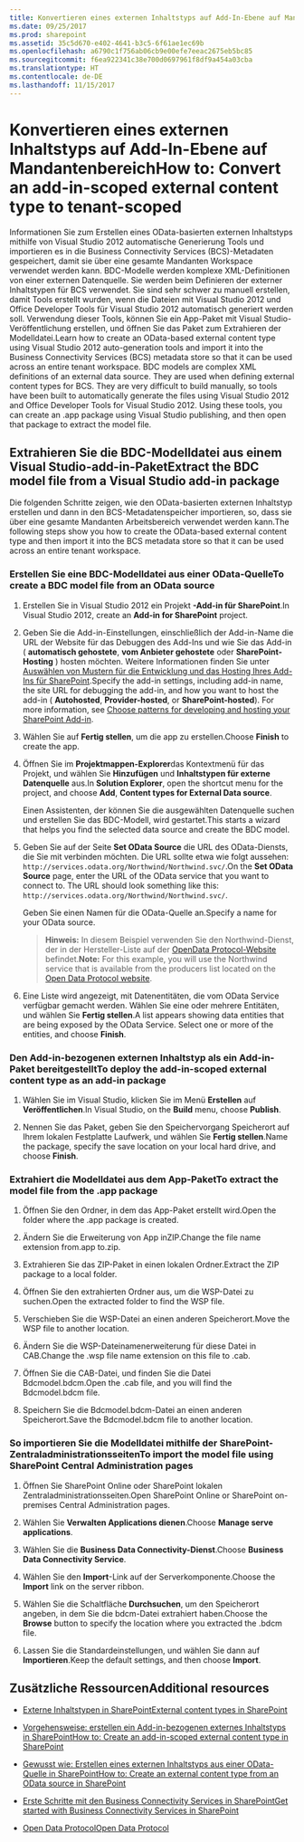 ```yaml
---
title: Konvertieren eines externen Inhaltstyps auf Add-In-Ebene auf Mandantenbereich
ms.date: 09/25/2017
ms.prod: sharepoint
ms.assetid: 35c5d670-e402-4641-b3c5-6f61ae1ec69b
ms.openlocfilehash: a6790c1f756ab06cb9e00efe7eeac2675eb5bc85
ms.sourcegitcommit: f6ea922341c38e700d0697961f8df9a454a03cba
ms.translationtype: HT
ms.contentlocale: de-DE
ms.lasthandoff: 11/15/2017
---
```

# <a name="convert-an-add-in-scoped-external-content-type-to-tenant-scoped"></a><span data-ttu-id="be44e-102">Konvertieren eines externen Inhaltstyps auf Add-In-Ebene auf Mandantenbereich</span><span class="sxs-lookup"><span data-stu-id="be44e-102">How to: Convert an add-in-scoped external content type to tenant-scoped</span></span>

<span data-ttu-id="be44e-p101">Informationen Sie zum Erstellen eines OData-basierten externen Inhaltstyps mithilfe von Visual Studio 2012 automatische Generierung Tools und importieren es in die Business Connectivity Services (BCS)-Metadaten gespeichert, damit sie über eine gesamte Mandanten Workspace verwendet werden kann. BDC-Modelle werden komplexe XML-Definitionen von einer externen Datenquelle. Sie werden beim Definieren der externer Inhaltstypen für BCS verwendet. Sie sind sehr schwer zu manuell erstellen, damit Tools erstellt wurden, wenn die Dateien mit Visual Studio 2012 und Office Developer Tools für Visual Studio 2012 automatisch generiert werden soll. Verwendung dieser Tools, können Sie ein App-Paket mit Visual Studio-Veröffentlichung erstellen, und öffnen Sie das Paket zum Extrahieren der Modelldatei.</span><span class="sxs-lookup"><span data-stu-id="be44e-p101">Learn how to create an OData-based external content type using Visual Studio 2012 auto-generation tools and import it into the Business Connectivity Services (BCS) metadata store so that it can be used across an entire tenant workspace. BDC models are complex XML definitions of an external data source. They are used when defining external content types for BCS. They are very difficult to build manually, so tools have been built to automatically generate the files using Visual Studio 2012 and Office Developer Tools for Visual Studio 2012. Using these tools, you can create an .app package using Visual Studio publishing, and then open that package to extract the model file.</span></span>
  
    
    


## <a name="extract-the-bdc-model-file-from-a-visual-studio-add-in-package"></a><span data-ttu-id="be44e-108">Extrahieren Sie die BDC-Modelldatei aus einem Visual Studio-add-in-Paket</span><span class="sxs-lookup"><span data-stu-id="be44e-108">Extract the BDC model file from a Visual Studio add-in package</span></span>

<span data-ttu-id="be44e-109">Die folgenden Schritte zeigen, wie den OData-basierten externen Inhaltstyp erstellen und dann in den BCS-Metadatenspeicher importieren, so, dass sie über eine gesamte Mandanten Arbeitsbereich verwendet werden kann.</span><span class="sxs-lookup"><span data-stu-id="be44e-109">The following steps show you how to create the OData-based external content type and then import it into the BCS metadata store so that it can be used across an entire tenant workspace.</span></span>
  
    
    

### <a name="to-create-a-bdc-model-file-from-an-odata-source"></a><span data-ttu-id="be44e-110">Erstellen Sie eine BDC-Modelldatei aus einer OData-Quelle</span><span class="sxs-lookup"><span data-stu-id="be44e-110">To create a BDC model file from an OData source</span></span>


1. <span data-ttu-id="be44e-111">Erstellen Sie in Visual Studio 2012 ein Projekt **-Add-in für SharePoint**.</span><span class="sxs-lookup"><span data-stu-id="be44e-111">In Visual Studio 2012, create an **Add-in for SharePoint** project.</span></span>
    
  
2. <span data-ttu-id="be44e-p102">Geben Sie die Add-in-Einstellungen, einschließlich der Add-in-Name die URL der Website für das Debuggen des Add-Ins und wie Sie das Add-in ( **automatisch gehostete**, **vom Anbieter gehostete** oder **SharePoint-Hosting** ) hosten möchten. Weitere Informationen finden Sie unter [Auswählen von Mustern für die Entwicklung und das Hosting Ihres Add-Ins für SharePoint](http://msdn.microsoft.com/library/05ce5435-0a03-4ddc-976b-c33b08d03457%28Office.15%29.aspx).</span><span class="sxs-lookup"><span data-stu-id="be44e-p102">Specify the add-in settings, including add-in name, the site URL for debugging the add-in, and how you want to host the add-in ( **Autohosted**, **Provider-hosted**, or **SharePoint-hosted**). For more information, see  [Choose patterns for developing and hosting your SharePoint Add-in](http://msdn.microsoft.com/library/05ce5435-0a03-4ddc-976b-c33b08d03457%28Office.15%29.aspx).</span></span>
    
  
3. <span data-ttu-id="be44e-114">Wählen Sie auf **Fertig stellen**, um die app zu erstellen.</span><span class="sxs-lookup"><span data-stu-id="be44e-114">Choose **Finish** to create the app.</span></span>
    
  
4. <span data-ttu-id="be44e-115">Öffnen Sie im **Projektmappen-Explorer**das Kontextmenü für das Projekt, und wählen Sie **Hinzufügen** und **Inhaltstypen für externe Datenquelle** aus.</span><span class="sxs-lookup"><span data-stu-id="be44e-115">In **Solution Explorer**, open the shortcut menu for the project, and choose **Add**, **Content types for External Data source**.</span></span>
    
    <span data-ttu-id="be44e-116">Einen Assistenten, der können Sie die ausgewählten Datenquelle suchen und erstellen Sie das BDC-Modell, wird gestartet.</span><span class="sxs-lookup"><span data-stu-id="be44e-116">This starts a wizard that helps you find the selected data source and create the BDC model.</span></span>
    
  
5. <span data-ttu-id="be44e-p103">Geben Sie auf der Seite **Set OData Source** die URL des OData-Diensts, die Sie mit verbinden möchten. Die URL sollte etwa wie folgt aussehen: `http://services.odata.org/Northwind/Northwind.svc/`.</span><span class="sxs-lookup"><span data-stu-id="be44e-p103">On the **Set OData Source** page, enter the URL of the OData service that you want to connect to. The URL should look something like this: `http://services.odata.org/Northwind/Northwind.svc/`.</span></span>
    
    <span data-ttu-id="be44e-119">Geben Sie einen Namen für die OData-Quelle an.</span><span class="sxs-lookup"><span data-stu-id="be44e-119">Specify a name for your OData source.</span></span>
    
    > <span data-ttu-id="be44e-120">**Hinweis:** In diesem Beispiel verwenden Sie den Northwind-Dienst, der in der Hersteller-Liste auf der  [OpenData Protocol-Website](http://www.odata.org) befindet.</span><span class="sxs-lookup"><span data-stu-id="be44e-120">**Note:** For this example, you will use the Northwind service that is available from the producers list located on the  [Open Data Protocol website](http://www.odata.org).</span></span> 
6. <span data-ttu-id="be44e-p104">Eine Liste wird angezeigt, mit Datenentitäten, die vom OData Service verfügbar gemacht werden. Wählen Sie eine oder mehrere Entitäten, und wählen Sie **Fertig stellen**.</span><span class="sxs-lookup"><span data-stu-id="be44e-p104">A list appears showing data entities that are being exposed by the OData Service. Select one or more of the entities, and choose **Finish**.</span></span>
    
  

### <a name="to-deploy-the-add-in-scoped-external-content-type-as-an-add-in-package"></a><span data-ttu-id="be44e-123">Den Add-in-bezogenen externen Inhaltstyp als ein Add-in-Paket bereitgestellt</span><span class="sxs-lookup"><span data-stu-id="be44e-123">To deploy the add-in-scoped external content type as an add-in package</span></span>


1. <span data-ttu-id="be44e-124">Wählen Sie im Visual Studio, klicken Sie im Menü **Erstellen** auf **Veröffentlichen**.</span><span class="sxs-lookup"><span data-stu-id="be44e-124">In Visual Studio, on the **Build** menu, choose **Publish**.</span></span>
    
  
2. <span data-ttu-id="be44e-125">Nennen Sie das Paket, geben Sie den Speichervorgang Speicherort auf Ihrem lokalen Festplatte Laufwerk, und wählen Sie **Fertig stellen**.</span><span class="sxs-lookup"><span data-stu-id="be44e-125">Name the package, specify the save location on your local hard drive, and choose **Finish**.</span></span>
    
  

### <a name="to-extract-the-model-file-from-the-app-package"></a><span data-ttu-id="be44e-126">Extrahiert die Modelldatei aus dem App-Paket</span><span class="sxs-lookup"><span data-stu-id="be44e-126">To extract the model file from the .app package</span></span>


1. <span data-ttu-id="be44e-127">Öffnen Sie den Ordner, in dem das App-Paket erstellt wird.</span><span class="sxs-lookup"><span data-stu-id="be44e-127">Open the folder where the .app package is created.</span></span>
    
  
2.  <span data-ttu-id="be44e-128">Ändern Sie die Erweiterung von App inZIP.</span><span class="sxs-lookup"><span data-stu-id="be44e-128">Change the file name extension from.app to.zip.</span></span>
    
  
3. <span data-ttu-id="be44e-129">Extrahieren Sie das ZIP-Paket in einen lokalen Ordner.</span><span class="sxs-lookup"><span data-stu-id="be44e-129">Extract the ZIP package to a local folder.</span></span>
    
  
4. <span data-ttu-id="be44e-130">Öffnen Sie den extrahierten Ordner aus, um die WSP-Datei zu suchen.</span><span class="sxs-lookup"><span data-stu-id="be44e-130">Open the extracted folder to find the WSP file.</span></span>
    
  
5. <span data-ttu-id="be44e-131">Verschieben Sie die WSP-Datei an einen anderen Speicherort.</span><span class="sxs-lookup"><span data-stu-id="be44e-131">Move the WSP file to another location.</span></span>
    
  
6. <span data-ttu-id="be44e-132">Ändern Sie die WSP-Dateinamenerweiterung für diese Datei in CAB.</span><span class="sxs-lookup"><span data-stu-id="be44e-132">Change the .wsp file name extension on this file to .cab.</span></span>
    
  
7. <span data-ttu-id="be44e-133">Öffnen Sie die CAB-Datei, und finden Sie die Datei Bdcmodel.bdcm.</span><span class="sxs-lookup"><span data-stu-id="be44e-133">Open the .cab file, and you will find the Bdcmodel.bdcm file.</span></span>
    
  
8. <span data-ttu-id="be44e-134">Speichern Sie die Bdcmodel.bdcm-Datei an einen anderen Speicherort.</span><span class="sxs-lookup"><span data-stu-id="be44e-134">Save the Bdcmodel.bdcm file to another location.</span></span>
    
  

### <a name="to-import-the-model-file-using-sharepoint-central-administration-pages"></a><span data-ttu-id="be44e-135">So importieren Sie die Modelldatei mithilfe der SharePoint-Zentraladministrationsseiten</span><span class="sxs-lookup"><span data-stu-id="be44e-135">To import the model file using SharePoint Central Administration pages</span></span>


1. <span data-ttu-id="be44e-136">Öffnen Sie SharePoint Online oder SharePoint lokalen Zentraladministrationsseiten.</span><span class="sxs-lookup"><span data-stu-id="be44e-136">Open SharePoint Online or SharePoint on-premises Central Administration pages.</span></span>
    
  
2. <span data-ttu-id="be44e-137">Wählen Sie **Verwalten Applications dienen**.</span><span class="sxs-lookup"><span data-stu-id="be44e-137">Choose **Manage serve applications**.</span></span>
    
  
3. <span data-ttu-id="be44e-138">Wählen Sie die **Business Data Connectivity-Dienst**.</span><span class="sxs-lookup"><span data-stu-id="be44e-138">Choose **Business Data Connectivity Service**.</span></span>
    
  
4. <span data-ttu-id="be44e-139">Wählen Sie den **Import**-Link auf der Serverkomponente.</span><span class="sxs-lookup"><span data-stu-id="be44e-139">Choose the **Import** link on the server ribbon.</span></span>
    
  
5. <span data-ttu-id="be44e-140">Wählen Sie die Schaltfläche **Durchsuchen**, um den Speicherort angeben, in dem Sie die bdcm-Datei extrahiert haben.</span><span class="sxs-lookup"><span data-stu-id="be44e-140">Choose the **Browse** button to specify the location where you extracted the .bdcm file.</span></span>
    
  
6. <span data-ttu-id="be44e-141">Lassen Sie die Standardeinstellungen, und wählen Sie dann auf **Importieren**.</span><span class="sxs-lookup"><span data-stu-id="be44e-141">Keep the default settings, and then choose **Import**.</span></span>
    
  

## <a name="additional-resources"></a><span data-ttu-id="be44e-142">Zusätzliche Ressourcen</span><span class="sxs-lookup"><span data-stu-id="be44e-142">Additional resources</span></span>
<span data-ttu-id="be44e-143"><a name="bk_addresources"> </a></span><span class="sxs-lookup"><span data-stu-id="be44e-143"><a name="bk_addresources"> </a></span></span>


-  [<span data-ttu-id="be44e-144">Externe Inhaltstypen in SharePoint</span><span class="sxs-lookup"><span data-stu-id="be44e-144">External content types in SharePoint</span></span>](external-content-types-in-sharepoint.md)
    
  
-  [<span data-ttu-id="be44e-145">Vorgehensweise: erstellen ein Add-in-bezogenen externes Inhaltstyps in SharePoint</span><span class="sxs-lookup"><span data-stu-id="be44e-145">How to: Create an add-in-scoped external content type in SharePoint</span></span>](how-to-create-an-add-in-scoped-external-content-type-in-sharepoint.md)
    
  
-  [<span data-ttu-id="be44e-146">Gewusst wie: Erstellen eines externen Inhaltstyps aus einer OData-Quelle in SharePoint</span><span class="sxs-lookup"><span data-stu-id="be44e-146">How to: Create an external content type from an OData source in SharePoint</span></span>](how-to-create-an-external-content-type-from-an-odata-source-in-sharepoint.md)
    
  
-  [<span data-ttu-id="be44e-147">Erste Schritte mit den Business Connectivity Services in SharePoint</span><span class="sxs-lookup"><span data-stu-id="be44e-147">Get started with Business Connectivity Services in SharePoint</span></span>](get-started-with-business-connectivity-services-in-sharepoint.md)
    
  
-  [<span data-ttu-id="be44e-148">Open Data Protocol</span><span class="sxs-lookup"><span data-stu-id="be44e-148">Open Data Protocol</span></span>](http://www.odata.org)
    
  

  
    
    

